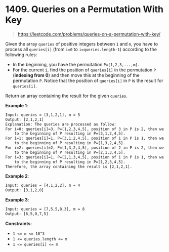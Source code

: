 # 1409. Queries on a Permutation With Key

> <https://leetcode.com/problems/queries-on-a-permutation-with-key/>

Given the array `queries` of positive integers between `1` and `m`, you have to
process all `queries[i]` (from `i=0` to `i=queries.length-1`) according to the
following rules:

- In the beginning, you have the permutation `P=[1,2,3,...,m]`.
- For the current `i`, find the position of `queries[i]` in the permutation `P`
  (**indexing from 0**) and then move this at the beginning of the permutation
  `P`. Notice that the position of `queries[i]` in `P` is the result for
  `queries[i]`.

Return an array containing the result for the given `queries`.

**Example 1**:

```txt
Input: queries = [3,1,2,1], m = 5
Output: [2,1,2,1] 
Explanation: The queries are processed as follow: 
For i=0: queries[i]=3, P=[1,2,3,4,5], position of 3 in P is 2, then we move 3
    to the beginning of P resulting in P=[3,1,2,4,5]. 
For i=1: queries[i]=1, P=[3,1,2,4,5], position of 1 in P is 1, then we move 1
    to the beginning of P resulting in P=[1,3,2,4,5]. 
For i=2: queries[i]=2, P=[1,3,2,4,5], position of 2 in P is 2, then we move 2
    to the beginning of P resulting in P=[2,1,3,4,5]. 
For i=3: queries[i]=1, P=[2,1,3,4,5], position of 1 in P is 1, then we move 1
    to the beginning of P resulting in P=[1,2,3,4,5]. 
Therefore, the array containing the result is [2,1,2,1].  
```

**Example 2**:

```txt
Input: queries = [4,1,2,2], m = 4
Output: [3,1,2,0]
```

**Example 3**:

```txt
Input: queries = [7,5,5,8,3], m = 8
Output: [6,5,0,7,5]
```

**Constraints**:

- `1 <= m <= 10^3`
- `1 <= queries.length <= m`
- `1 <= queries[i] <= m`
